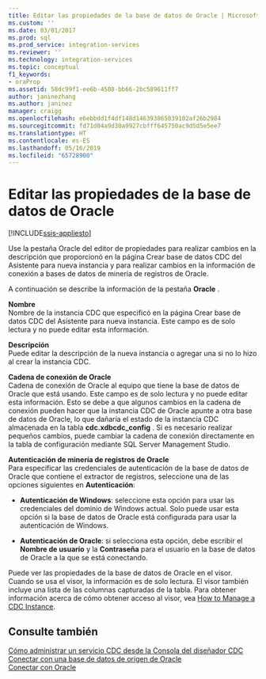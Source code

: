 ```yaml
---
title: Editar las propiedades de la base de datos de Oracle | Microsoft Docs
ms.custom: ''
ms.date: 03/01/2017
ms.prod: sql
ms.prod_service: integration-services
ms.reviewer: ''
ms.technology: integration-services
ms.topic: conceptual
f1_keywords:
- oraProp
ms.assetid: 58dc99f1-ee6b-4508-bb66-2bc589611ff7
author: janinezhang
ms.author: janinez
manager: craigg
ms.openlocfilehash: e6ebbdd1f4df148d146393865039102af26b2984
ms.sourcegitcommit: fd71d04a9d30a9927cbfff645750ac9d5d5e5ee7
ms.translationtype: HT
ms.contentlocale: es-ES
ms.lasthandoff: 05/16/2019
ms.locfileid: "65728900"
---
```

# <a name="edit-the-oracle-database-properties"></a>Editar las propiedades de la base de datos de Oracle

[!INCLUDE[ssis-appliesto](../../includes/ssis-appliesto-ssvrpluslinux-asdb-asdw-xxx.md)]


  Use la pestaña Oracle del editor de propiedades para realizar cambios en la descripción que proporcionó en la página Crear base de datos CDC del Asistente para nueva instancia y para realizar cambios en la información de conexión a bases de datos de minería de registros de Oracle.  
  
 A continuación se describe la información de la pestaña **Oracle** .  
  
 **Nombre**  
 Nombre de la instancia CDC que especificó en la página Crear base de datos CDC del Asistente para nueva instancia. Este campo es de solo lectura y no puede editar esta información.  
  
 **Descripción**  
 Puede editar la descripción de la nueva instancia o agregar una si no lo hizo al crear la instancia CDC.  
  
 **Cadena de conexión de Oracle**  
 Cadena de conexión de Oracle al equipo que tiene la base de datos de Oracle que está usando. Este campo es de solo lectura y no puede editar esta información. Esto se debe a que algunos cambios en la cadena de conexión pueden hacer que la instancia CDC de Oracle apunte a otra base de datos de Oracle, lo que dañaría el estado de la instancia CDC almacenada en la tabla **cdc.xdbcdc_config** . Si es necesario realizar pequeños cambios, puede cambiar la cadena de conexión directamente en la tabla de configuración mediante SQL Server Management Studio.  
  
 **Autenticación de minería de registros de Oracle**  
 Para especificar las credenciales de autenticación de la base de datos de Oracle que contiene el extractor de registros, seleccione una de las opciones siguientes en **Autenticación**:  
  
-   **Autenticación de Windows**: seleccione esta opción para usar las credenciales del dominio de Windows actual. Solo puede usar esta opción si la base de datos de Oracle está configurada para usar la autenticación de Windows.  
  
-   **Autenticación de Oracle**: si selecciona esta opción, debe escribir el **Nombre de usuario** y la **Contraseña** para el usuario en la base de datos de Oracle a la que se está conectando.  
  
 Puede ver las propiedades de la base de datos de Oracle en el visor. Cuando se usa el visor, la información es de solo lectura. El visor también incluye una lista de las columnas capturadas de la tabla. Para obtener información acerca de cómo obtener acceso al visor, vea [How to Manage a CDC Instance](../../integration-services/change-data-capture/how-to-manage-a-cdc-instance.md).  
  
## <a name="see-also"></a>Consulte también  
 [Cómo administrar un servicio CDC desde la Consola del diseñador CDC](../../integration-services/change-data-capture/how-to-manage-a-cdc-service-from-the-cdc-designer-console.md)   
 [Conectar con una base de datos de origen de Oracle](../../integration-services/change-data-capture/connect-to-an-oracle-source-database.md)   
 [Conectar con Oracle](../../integration-services/change-data-capture/connect-to-oracle.md)  
  
  
